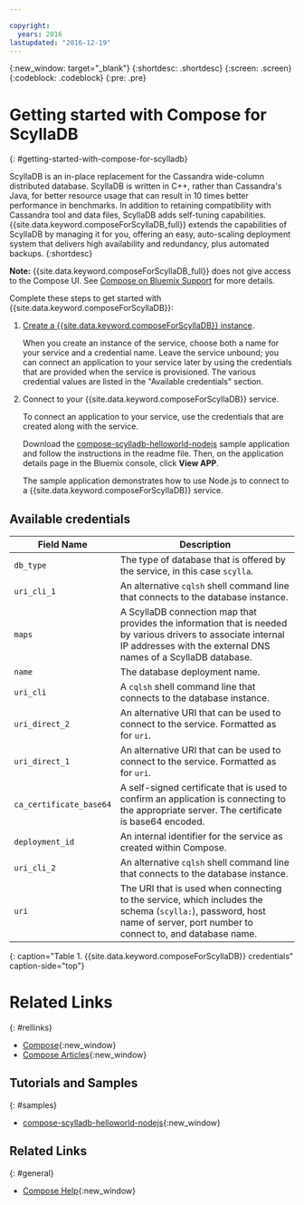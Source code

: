```yaml
---

copyright:
  years: 2016
lastupdated: "2016-12-19"
---
```


{:new_window: target="_blank"}
{:shortdesc: .shortdesc}
{:screen: .screen}
{:codeblock: .codeblock}
{:pre: .pre}

# Getting started with Compose for ScyllaDB
{: #getting-started-with-compose-for-scylladb}

ScyllaDB is an in-place replacement for the Cassandra wide-column distributed database. ScyllaDB is written in C++, rather than Cassandra's Java, for better resource usage that can result in 10 times better performance in benchmarks. In addition to retaining compatibility with Cassandra tool and data files, ScyllaDB adds self-tuning capabilities. {{site.data.keyword.composeForScyllaDB_full}} extends the capabilities of ScyllaDB by managing it for you, offering an easy, auto-scaling deployment system that delivers high availability and redundancy, plus automated backups.
{:shortdesc}

**Note:** {{site.data.keyword.composeForScyllaDB_full}} does not give access to the Compose UI. See [Compose on Bluemix Support](https://help.compose.com/docs/bluemix-compose-support) for more details.

Complete these steps to get started with {{site.data.keyword.composeForScyllaDB}}:

1. [Create a {{site.data.keyword.composeForScyllaDB}} instance](https://console.ng.bluemix.net/catalog/services/compose-for-scylladb/).

   When you create an instance of the service, choose both a name for your service and a credential name. Leave the service unbound; you can connect an application to your service later by using the credentials that are provided when the service is provisioned. The various credential values are listed in the "Available credentials" section.

2. Connect to your {{site.data.keyword.composeForScyllaDB}} service.

   To connect an application to your service, use the credentials that are created along with the service.

   Download the [compose-scylladb-helloworld-nodejs](https://github.com/IBM-Bluemix/compose-scylladb-helloworld-nodejs) sample application and follow the instructions in the readme file. Then, on the application details page in the Bluemix console, click **View APP**.

   The sample application demonstrates how to use Node.js to connect to a {{site.data.keyword.composeForScyllaDB}} service.


## Available credentials

Field Name|Description
----------|-----------
`db_type`|The type of database that is offered by the service, in this case `scylla`.
`uri_cli_1`|An alternative `cqlsh` shell command line that connects to the database instance.
`maps`|A ScyllaDB connection map that provides the information that is needed by various drivers to associate internal IP addresses with the external DNS names of a ScyllaDB database.
`name`|The database deployment name.
`uri_cli`|A `cqlsh` shell command line that connects to the database instance.
`uri_direct_2`|An alternative URI that can be used to connect to the service. Formatted as for `uri`.
`uri_direct_1`|An alternative URI that can be used to connect to the service. Formatted as for `uri`.
`ca_certificate_base64`|A self-signed certificate that is used to confirm an application is connecting to the appropriate server. The certificate is base64 encoded.
`deployment_id`|An internal identifier for the service as created within Compose.
`uri_cli_2`|An alternative `cqlsh` shell command line that connects to the database instance.
`uri`|The URI that is used when connecting to the service, which includes the schema (`scylla:`), password, host name of server, port number to connect to, and database name.
{: caption="Table 1. {{site.data.keyword.composeForScyllaDB}} credentials" caption-side="top"}


# Related Links
{: #rellinks}

* [Compose](https://www.compose.com){:new_window}
* [Compose Articles](https://www.compose.com/articles/){:new_window}

## Tutorials and Samples
{: #samples}
* [compose-scylladb-helloworld-nodejs](https://github.com/IBM-Bluemix/compose-scylladb-helloworld-nodejs){:new_window}

## Related Links
{: #general}
* [Compose Help](https://help.compose.com/docs){:new_window}
